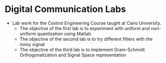 # Digital Communication Labs
- Lab work for the Control Engineering Course taught at Cairo University.
  - The objective of the first lab is to experiment with uniform and non-uniform quantization using Matlab
  - The objective of the second lab is to try different filters with the noisy signal
  - The objective of the third lab is to implement Gram-Schmidt Orthogonalization and Signal Space representation